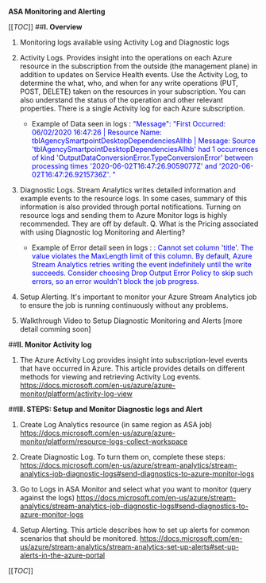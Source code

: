 **ASA Monitoring and Alerting** 

[[_TOC_]]
##**I. Overview** 

   1. Monitoring logs available using Activity Log and Diagnostic logs 

   2. Activity Logs. Provides insight into the operations on each Azure resource in the subscription from the outside (the management plane) in addition to updates on Service Health events. Use the Activity Log, to determine the what, who, and when for any write operations (PUT, POST, DELETE) taken on the resources in your subscription. You can also understand the status of the operation and other relevant properties. There is a single Activity log for each Azure subscription.
      - Example of Data seen in logs : <span style="color:#0000FF"> "Message": "First Occurred: 06/02/2020 16:47:26 | Resource Name: tblAgencySmartpointDesktopDependenciesAllhb | Message: Source 'tblAgencySmartpointDesktopDependenciesAllhb' had 1 occurrences of kind 'OutputDataConversionError.TypeConversionError' between processing times '2020-06-02T16:47:26.9059077Z' and '2020-06-02T16:47:26.9215736Z'. "</span>

   3. Diagnostic Logs. Stream Analytics writes detailed information and example events to the resource logs. In some cases, summary of this information is also provided through portal notifications.  Turning on resource logs and sending them to Azure Monitor logs is highly recommended. They are off by default.  Q. What is the Pricing associated with using Diagnostic log Monitoring and Alerting? 
      - Example of Error detail seen in logs : <span style="color:#0000FF"> : Cannot set column 'title'. The value violates the MaxLength limit of this column. By default, Azure Stream Analytics retries writing the event indefinitely until the write succeeds. Consider choosing Drop Output Error Policy to skip such errors, so an error wouldn't block the job progress.</span>

   4. Setup Alerting. It's important to monitor your Azure Stream Analytics job to ensure the job is running continuously without any problems. 

   5. Walkthrough Video to Setup Diagnostic Monitoring and Alerts [more detail comming soon]

##**II. Monitor Activity log**
   1. The Azure Activity Log provides insight into subscription-level events that have occurred in Azure. This article provides details on different methods for viewing and retrieving Activity Log events. 
     https://docs.microsoft.com/en-us/azure/azure-monitor/platform/activity-log-view

##**III. STEPS: Setup and Monitor Diagnostic logs and Alert**  

   1. Create Log Analytics resource (in same region as ASA job) 
https://docs.microsoft.com/en-us/azure/azure-monitor/platform/resource-logs-collect-workspace 

   2. Create Diagnostic Log. To turn them on, complete these steps: 
https://docs.microsoft.com/en-us/azure/stream-analytics/stream-analytics-job-diagnostic-logs#send-diagnostics-to-azure-monitor-logs 

   3. Go to Logs in ASA Monitor and select what you want to monitor (query against the logs)
https://docs.microsoft.com/en-us/azure/stream-analytics/stream-analytics-job-diagnostic-logs#send-diagnostics-to-azure-monitor-logs 

   4. Setup Alerting. This article describes how to set up alerts for common scenarios that should be monitored. 
https://docs.microsoft.com/en-us/azure/stream-analytics/stream-analytics-set-up-alerts#set-up-alerts-in-the-azure-portal 

[[_TOC_]]
